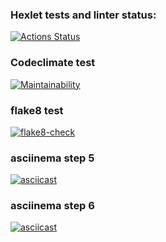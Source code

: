 ### Hexlet tests and linter status:
[![Actions Status](https://github.com/Perceptor89/python-project-lvl1/workflows/hexlet-check/badge.svg)](https://github.com/Perceptor89/python-project-lvl1/actions)

### Codeclimate test
[![Maintainability](https://api.codeclimate.com/v1/badges/d9e0fd42366fbe849c92/maintainability)](https://codeclimate.com/github/Perceptor89/python-project-lvl1/maintainability)

### flake8 test
[![flake8-check](https://github.com/Perceptor89/python-project-lvl1/actions/workflows/flake8-check.yml/badge.svg)](https://github.com/Perceptor89/python-project-lvl1/actions/workflows/flake8-check.yml)

### asciinema step 5
[![asciicast](https://asciinema.org/a/452174.svg)](https://asciinema.org/a/452174)

### asciinema step 6
[![asciicast](https://asciinema.org/a/DK3CDbzXTHzSn7AgYPBmFrRG3.svg)](https://asciinema.org/a/DK3CDbzXTHzSn7AgYPBmFrRG3)